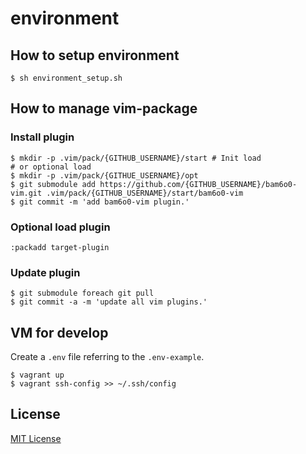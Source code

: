 # environment

## How to setup environment

```
$ sh environment_setup.sh
```

## How to manage vim-package

### Install plugin
```
$ mkdir -p .vim/pack/{GITHUB_USERNAME}/start # Init load
# or optional load
$ mkdir -p .vim/pack/{GITHUE_USERNAME}/opt
$ git submodule add https://github.com/{GITHUB_USERNAME}/bam6o0-vim.git .vim/pack/{GITHUB_USERNAME}/start/bam6o0-vim
$ git commit -m 'add bam6o0-vim plugin.'
```

### Optional load plugin
`:packadd target-plugin`

### Update plugin
```
$ git submodule foreach git pull
$ git commit -a -m 'update all vim plugins.'
```

## VM for develop
Create a `.env` file referring to the `.env-example`.
```
$ vagrant up
$ vagrant ssh-config >> ~/.ssh/config
```

## License

[MIT License](LICENSE)
